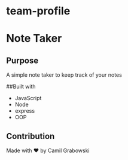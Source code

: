 # team-profile

# Note Taker

## Purpose
A simple note taker to keep track of your notes

##Built with
* JavaScript
* Node
* express
* OOP

## Contribution
Made with ❤️ by Camil Grabowski
